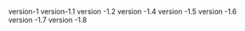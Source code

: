version-1
version-1.1
version -1.2
version -1.4
version -1.5
version -1.6
version -1.7
version -1.8
